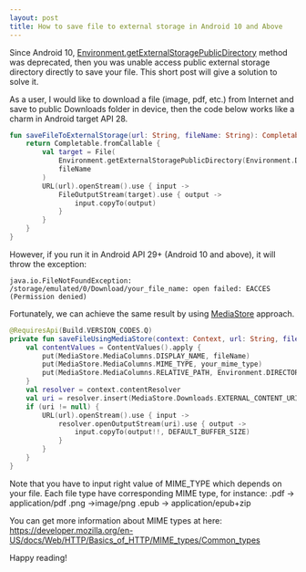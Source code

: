 ```yaml
---
layout: post
title: How to save file to external storage in Android 10 and Above
---
```


Since Android 10, [Environment.getExternalStoragePublicDirectory](https://developer.android.com/reference/kotlin/android/os/Environment?hl=en#getexternalstoragepublicdirectory) method was deprecated, then you was unable access public external storage directory directly to save your file. This short post will give a solution to solve it.

As a user, I would like to download a file (image, pdf, etc.) from Internet and save to public Downloads folder in device, then the code below works like a charm in Android target API 28.

```kotlin
fun saveFileToExternalStorage(url: String, fileName: String): Completable {
    return Completable.fromCallable {
        val target = File(
            Environment.getExternalStoragePublicDirectory(Environment.DIRECTORY_DOWNLOADS),
            fileName
        )
        URL(url).openStream().use { input ->
            FileOutputStream(target).use { output ->
                input.copyTo(output)
            }
        }
    }
}
```

However, if you run it in Android API 29+ (Android 10 and above), it will throw the exception:

```
java.io.FileNotFoundException: /storage/emulated/0/Download/your_file_name: open failed: EACCES (Permission denied)
```

Fortunately, we can achieve the same result by using [MediaStore](https://developer.android.com/reference/kotlin/android/provider/MediaStore.html?hl=en) approach.

```kotlin
@RequiresApi(Build.VERSION_CODES.Q)
private fun saveFileUsingMediaStore(context: Context, url: String, fileName: String) {
    val contentValues = ContentValues().apply {
        put(MediaStore.MediaColumns.DISPLAY_NAME, fileName)
        put(MediaStore.MediaColumns.MIME_TYPE, your_mime_type)
        put(MediaStore.MediaColumns.RELATIVE_PATH, Environment.DIRECTORY_DOWNLOADS)
    }
    val resolver = context.contentResolver
    val uri = resolver.insert(MediaStore.Downloads.EXTERNAL_CONTENT_URI, contentValues)
    if (uri != null) {
        URL(url).openStream().use { input ->
            resolver.openOutputStream(uri).use { output ->
                input.copyTo(output!!, DEFAULT_BUFFER_SIZE)
            }
        }
    } 
}
```

Note that you have to input right value of MIME_TYPE which depends on your file. Each file type have corresponding MIME type, for instance:
.pdf -> application/pdf
.png ->image/png
.epub -> application/epub+zip

You can get more information about MIME types at here: https://developer.mozilla.org/en-US/docs/Web/HTTP/Basics_of_HTTP/MIME_types/Common_types

Happy reading!